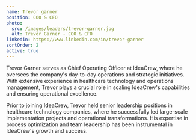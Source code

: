 ```yaml
---
name: Trevor garner
position: COO & CFO
photo:
  src: /images/leaders/trevor-garner.jpg
  alt: Trevor Garner - COO & CFO
linkedin: https://www.linkedin.com/in/trevor-garner
sortOrder: 2
active: true
---
```


Trevor Garner serves as Chief Operating Officer at IdeaCrew, where he oversees the company's day-to-day operations and strategic initiatives. With extensive experience in healthcare technology and operations management, Trevor plays a crucial role in scaling IdeaCrew's capabilities and ensuring operational excellence.

Prior to joining IdeaCrew, Trevor held senior leadership positions in healthcare technology companies, where he successfully led large-scale implementation projects and operational transformations. His expertise in process optimization and team leadership has been instrumental in IdeaCrew's growth and success.

